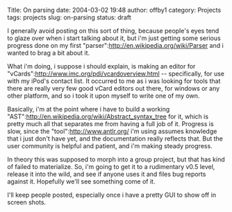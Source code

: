 Title: On parsing
date: 2004-03-02 19:48
author: offby1
category: Projects
tags: projects
slug: on-parsing
status: draft

I generally avoid posting on this sort of thing, because people's eyes tend to glaze over when i start talking about it, but i'm just getting some serious progress done on my first "parser":http://en.wikipedia.org/wiki/Parser and i wanted to brag a bit about it.

What i'm doing, i suppose i should explain, is making an editor for "vCards":http://www.imc.org/pdi/vcardoverview.html \-- specifically, for use with my iPod's contact list. It occurred to me as i was looking for tools that there are really very few good vCard editors out there, for windows or any other platform, and so i took it upon myself to write one of my own.

Basically, i'm at the point where i have to build a working "AST":http://en.wikipedia.org/wiki/Abstract_syntax_tree for it, which is pretty much all that separates me from having a full job of it. Progress is slow, since the "tool":http://www.antlr.org/ i'm using assumes knowledge that i just don't have yet, and the documentation really reflects that. But the user community is helpful and patient, and i'm making steady progress.

In theory this was supposed to morph into a group project, but that has kind of failed to materialize. So, i'm going to get it to a rudimentary v0.5 level, release it into the wild, and see if anyone uses it and files bug reports against it. Hopefully we'll see something come of it.

I'll keep people posted, especially once i have a pretty GUI to show off in screen shots.
